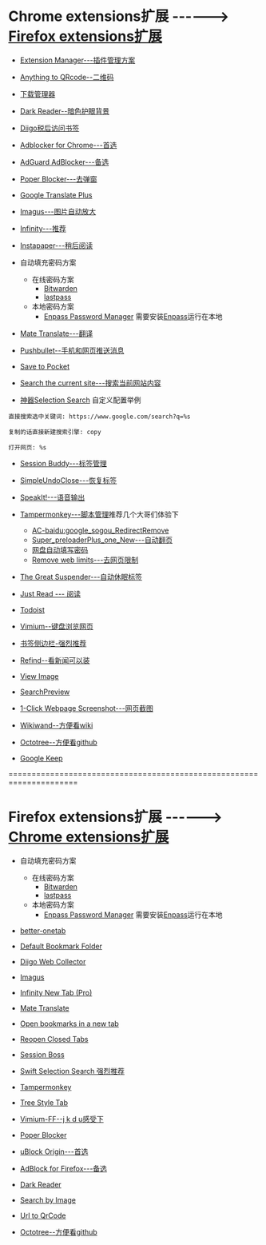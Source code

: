 # Chrome extensions扩展 ------> [Firefox extensions扩展](#firefox-extensions扩展--------chrome-extensions扩展)

- [Extension Manager---插件管理方案](https://chrome.google.com/webstore/detail/extension-manager/gjldcdngmdknpinoemndlidpcabkggco)

- [Anything to QRcode--二维码](https://chrome.google.com/webstore/detail/anything-to-qrcode/calkaljlpglgogjfcidhlmmlgjnpmnmf)

- [下载管理器](https://chrome.google.com/webstore/detail/mciiogijehkdemklbdcbfkefimifhecn)

- [Dark Reader--暗色护眼背景](https://chrome.google.com/webstore/detail/eimadpbcbfnmbkopoojfekhnkhdbieeh)

- [Diigo税后访问书签](https://chrome.google.com/webstore/detail/pnhplgjpclknigjpccbcnmicgcieojbh)

- [Adblocker for Chrome---首选](https://chrome.google.com/webstore/detail/adblocker-for-chrome-noad/alplpnakfeabeiebipdmaenpmbgknjce)

- [AdGuard AdBlocker---备选](https://chrome.google.com/webstore/detail/adguard-adblocker/bgnkhhnnamicmpeenaelnjfhikgbkllg)

- [Poper Blocker---去弹窗](https://chrome.google.com/webstore/detail/pop-up-blocker-for-chrome/bkkbcggnhapdmkeljlodobbkopceiche)

- [Google Translate Plus](https://chrome.google.com/webstore/detail/jomhcfmjbfkigcepcfkcpknnppmdopmc)

- [Imagus---图片自动放大](https://chrome.google.com/webstore/detail/immpkjjlgappgfkkfieppnmlhakdmaab)

- [Infinity---推荐](https://chrome.google.com/webstore/detail/dbfmnekepjoapopniengjbcpnbljalfg)

- [Instapaper---稍后阅读](https://chrome.google.com/webstore/detail/ldjkgaaoikpmhmkelcgkgacicjfbofhh)

- 自动填充密码方案
  + 在线密码方案
    - [Bitwarden](https://chrome.google.com/webstore/detail/bitwarden-free-password-m/nngceckbapebfimnlniiiahkandclblb)
    - [lastpass](https://chrome.google.com/webstore/detail/hdokiejnpimakedhajhdlcegeplioahd)
  + 本地密码方案
    - [Enpass Password Manager](https://chrome.google.com/webstore/detail/enpass-password-manager/kmcfomidfpdkfieipokbalgegidffkal) 需要安装[Enpass](https://www.enpass.io/downloads/)运行在本地

- [Mate Translate---翻译](https://chrome.google.com/webstore/detail/ihmgiclibbndffejedjimfjmfoabpcke)

- [Pushbullet--手机和网页推送消息](https://chrome.google.com/webstore/detail/chlffgpmiacpedhhbkiomidkjlcfhogd)

- [Save to Pocket](https://chrome.google.com/webstore/detail/save-to-pocket/niloccemoadcdkdjlinkgdfekeahmflj)

- [Search the current site---搜索当前网站内容](https://chrome.google.com/webstore/detail/search-the-current-site/jliolpcnkmolaaecncdfeofombdekjcp)

- [神器Selection Search](https://chrome.google.com/webstore/detail/selection-search/gipnlpdeieaidmmeaichnddnmjmcakoe) 自定义配置举例
 ```
 直接搜索选中关键词: https://www.google.com/search?q=%s
 
 复制的话直接新建搜索引擎: copy
 
 打开网页: %s
 ```

- [Session Buddy---标签管理](https://chrome.google.com/webstore/detail/session-buddy/edacconmaakjimmfgnblocblbcdcpbko)

- [SimpleUndoClose---恢复标签](https://chrome.google.com/webstore/detail/simpleundoclose/emhohdghchmjepmigjojkehidlielknj)

- [SpeakIt!---语音输出](https://chrome.google.com/webstore/detail/speakit/pgeolalilifpodheeocdmbhehgnkkbak)

- [Tampermonkey---脚本管理](https://chrome.google.com/webstore/detail/tampermonkey/dhdgffkkebhmkfjojejmpbldmpobfkfo)推荐几个大哥们体验下
  + [AC-baidu:google_sogou_RedirectRemove](https://greasyfork.org/en/scripts/14178-ac-baidu-%E9%87%8D%E5%AE%9A%E5%90%91%E4%BC%98%E5%8C%96%E7%99%BE%E5%BA%A6%E6%90%9C%E7%8B%97%E8%B0%B7%E6%AD%8C%E6%90%9C%E7%B4%A2-%E5%8E%BB%E5%B9%BF%E5%91%8A-favicon-%E5%8F%8C%E5%88%97)
  + [Super_preloaderPlus_one_New---自动翻页](https://greasyfork.org/en/scripts/33522-super-preloaderplus-one-new)
  + [网盘自动填写密码](https://greasyfork.org/scripts/29762-%E7%BD%91%E7%9B%98%E8%87%AA%E5%8A%A8%E5%A1%AB%E5%86%99%E5%AF%86%E7%A0%81-%E5%A8%81%E5%8A%9B%E5%8A%A0%E5%BC%BA%E7%89%88)
  + [Remove web limits---去网页限制](https://greasyfork.org/en/scripts/28497-remove-web-limits-modified)

- [The Great Suspender---自动休眠标签](https://chrome.google.com/webstore/detail/the-great-suspender/klbibkeccnjlkjkiokjodocebajanakg)

- [Just Read --- 阅读](https://chrome.google.com/webstore/detail/just-read/dgmanlpmmkibanfdgjocnabmcaclkmod)

- [Todoist](https://chrome.google.com/webstore/detail/todoist-to-do-list-and-ta/jldhpllghnbhlbpcmnajkpdmadaolakh)

- [Vimium--键盘浏览网页](https://chrome.google.com/webstore/detail/vimium/dbepggeogbaibhgnhhndojpepiihcmeb)

- [书签侧边栏-强烈推荐](https://chrome.google.com/webstore/detail/bookmark-sidebar/jdbnofccmhefkmjbkkdkfiicjkgofkdh)

- [Refind--看新闻可以装](https://chrome.google.com/webstore/detail/refind/dlapbpopbcangbnjdhajdlanbfokjaja)

- [View Image](https://chrome.google.com/webstore/detail/view-image/jpcmhcelnjdmblfmjabdeclccemkghjk)

- [SearchPreview](https://chrome.google.com/webstore/detail/searchpreview/hcjdanpjacpeeppdjkppebobilhaglfo)

- [1-Click Webpage Screenshot---网页截图](https://chrome.google.com/webstore/detail/1-click-webpage-screensho/akgpcdalpfphjmfifkmfbpdmgdmeeaeo)

- [Wikiwand--方便看wiki](https://chrome.google.com/webstore/detail/wikiwand-wikipedia-modern/emffkefkbkpkgpdeeooapgaicgmcbolj)

- [Octotree--方便看github](https://chrome.google.com/webstore/detail/octotree/bkhaagjahfmjljalopjnoealnfndnagc)

- [Google Keep](https://chrome.google.com/webstore/detail/google-keep-notes-and-lis/hmjkmjkepdijhoojdojkdfohbdgmmhki)

=====================================================================
# Firefox extensions扩展 ------> [Chrome extensions扩展](#chrome-extensions扩展--------firefox-extensions扩展)

- 自动填充密码方案
  + 在线密码方案
    - [Bitwarden](https://addons.mozilla.org/en-US/firefox/addon/bitwarden-password-manager/)
    - [lastpass](https://addons.mozilla.org/en-US/firefox/addon/lastpass-password-manager/)
  + 本地密码方案
    - [Enpass Password Manager](https://www.enpass.io/enpass-browser-extension/) 需要安装[Enpass](https://www.enpass.io/downloads/)运行在本地

- [better-onetab](https://addons.mozilla.org/zh-CN/firefox/addon/better-onetab/)

- [Default Bookmark Folder](https://addons.mozilla.org/en-US/firefox/addon/default-bookmark-folder/)

- [Diigo Web Collector](https://addons.mozilla.org/en-US/firefox/addon/diigo-web-collector/)

- [Imagus](https://addons.mozilla.org/en-US/firefox/addon/imagus/)

- [Infinity New Tab (Pro)](https://addons.mozilla.org/en-US/firefox/addon/infinity-new-tab-pro-firefox/)

- [Mate Translate](https://addons.mozilla.org/en-US/firefox/addon/instant-translate/)

- [Open bookmarks in a new tab](https://addons.mozilla.org/en-US/firefox/addon/open-bookmarks-in-a-new-tab/)

- [Reopen Closed Tabs](https://addons.mozilla.org/en-US/firefox/addon/reopen-closed-tab/)

- [Session Boss](https://addons.mozilla.org/en-US/firefox/addon/session-boss/)

- [Swift Selection Search 强烈推荐](https://addons.mozilla.org/en-US/firefox/addon/swift-selection-search/)

- [Tampermonkey](https://addons.mozilla.org/en-US/firefox/addon/tampermonkey/)

- [Tree Style Tab](https://addons.mozilla.org/en-US/firefox/addon/tree-style-tab/)

- [Vimium-FF--j k d u感受下](https://addons.mozilla.org/en-US/firefox/addon/vimium-ff/)

- [Poper Blocker](https://addons.mozilla.org/en-US/firefox/addon/poper-blocker-pop-up-blocker/)

- [uBlock Origin---首选](https://addons.mozilla.org/en-US/firefox/addon/ublock-origin/)

- [AdBlock for Firefox---备选](https://addons.mozilla.org/en-US/firefox/addon/adblock-for-firefox/)

- [Dark Reader](https://addons.mozilla.org/en-US/firefox/addon/darkreader/)

- [Search by Image](https://addons.mozilla.org/en-US/firefox/addon/search_by_image/)

- [Url to QrCode](https://addons.mozilla.org/en-US/firefox/addon/url-to-qrcode/)

- [Octotree--方便看github](https://addons.mozilla.org/en-US/firefox/addon/octotree/)
